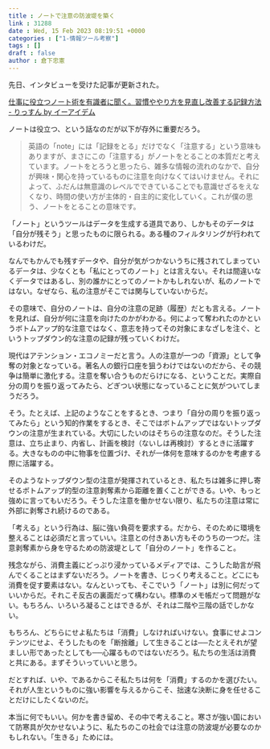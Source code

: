 ```yaml
---
title : ノートで注意の防波堤を築く
link : 31288
date : Wed, 15 Feb 2023 08:19:51 +0000
categories : ["1-情報ツール考察"]
tags : []
draft : false
author : 倉下忠憲
---
```


先日、インタビューを受けた記事が更新された。

<a href="https://www.e-aidem.com/ch/listen/entry/2023/01/30/103000">仕事に役立つノート術を有識者に聞く。習慣ややり方を見直し改善する記録方法 - りっすん by イーアイデム</a>

ノートは役立つ、という話なのだが以下が存外に重要だろう。

<blockquote>
英語の「note」には「記録をとる」だけでなく「注意する」という意味もありますが、まさにこの「注意する」がノートをとることの本質だと考えています。ノートをとろうと思ったら、雑多な情報の流れのなかで、自分が興味・関心を持っているものに注意を向けなくてはいけません。それによって、ふだんは無意識のレベルでできていることでも意識せざるをえなくなり、時間の使い方が主体的・自主的に変化していく。これが僕の思う、ノートをとることの意味です。
</blockquote>

「ノート」というツールはデータを生成する道具であり、しかもそのデータは「自分が残そう」と思ったものに限られる。ある種のフィルタリングが行われているわけだ。

なんでもかんでも残すデータや、自分が気がつかないうちに残されてしまっているデータは、少なくとも「私にとってのノート」とは言えない。それは間違いなくデータではあるし、別の誰かにとってのノートかもしれないが、私のノートではない。なぜなら、私の注意がそこでは関与していないからだ。

その意味で、自分のノートは、自分の注意の足跡（履歴）だとも言える。ノートを見れば、自分が何に注意を向けたのかがわかる。何によって奪われたのかというボトムアップ的な注意ではなく、意志を持ってその対象にまなざしを注ぐ、というトップダウン的な注意の記録が残っていくわけだ。

現代はアテンション・エコノミーだと言う。人の注意が一つの「資源」として争奪の対象となっている。著名人の銀行口座を狙うわけではないのだから、その競争は簡単に激化する。注意を奪い合うものだらけになる、ということだ。実際自分の周りを振り返ってみたら、どぎつい状態になっていることに気がついてしまうだろう。

そう。たとえば、上記のようなことをするとき、つまり「自分の周りを振り返ってみたら」という知的作業をするとき、そこではボトムアップではないトップダウンの注意が生まれている。大切にしたいのはそちらの注意なのだ。そうした注意は、立ち止まり、内省し、計画を検討（ないしは再検討）するときに活躍する。大きなものの中に物事を位置づけ、それが一体何を意味するのかを考慮する際に活躍する。

そのようなトップダウン型の注意が発揮されているとき、私たちは雑多に押し寄せるボトムアップ的型の注意剥奪素から距離を置くことができる。いや、もっと強めに言ってもいだろう。そうした注意を働かせない限り、私たちの注意は常に外部に剥奪され続けるのである。

「考える」という行為は、脳に強い負荷を要求する。だから、そのために環境を整えることは必須だと言っていい。注意との付きあい方もそのうちの一つだ。注意剥奪素から身を守るための防波堤として「自分のノート」を作ること。

残念ながら、消費主義にどっぷり浸かっているメディアでは、こうした助言が飛んでくることはまずないだろう。ノートを書き、じっくり考えること。どこにも消費を促す要素はない。なんといっても、そこでいう「ノート」は別に何だっていいからだ。それこそ反古の裏面だって構わない。標準のメモ帳だって問題がない。もちろん、いろいろ凝ることはできるが、それは二階や三階の話でしかない。

もちろん、どちらにせよ私たちは「消費」しなければいけない。食事にせよコンテンツにせよ、そうしたものを「断捨離」して生きることは──たとえそれが望ましい形であったとしても──心躍るものではないだろう。私たちの生活は消費と共にある。まずそういっていいと思う。

だとすれば、いや、であるからこそ私たちは何を「消費」するのかを選びたい。それが人生というものに強い影響を与えるからこそ、拙速な決断に身を任せることだけにしたくないのだ。

本当に何でもいい。何かを書き留め、その中で考えること。寒さが強い国において防寒具が欠かせないように、私たちのこの社会では注意の防波堤が必要なのかもしれない。「生きる」ためには。

<p style="text-align: center;"><a href="http://www.amazon.co.jp/exec/obidos/ASIN/4065243300/rashita1000-22/ref=nosim/" target="_blank" rel="noopener" name="amazletlink"><img class="aligncenter" style="border: none;" src="https://m.media-amazon.com/images/I/31FnqF+AHES._SX302_BO1,204,203,200_._SY346_.jpg" alt="" /></a></p>